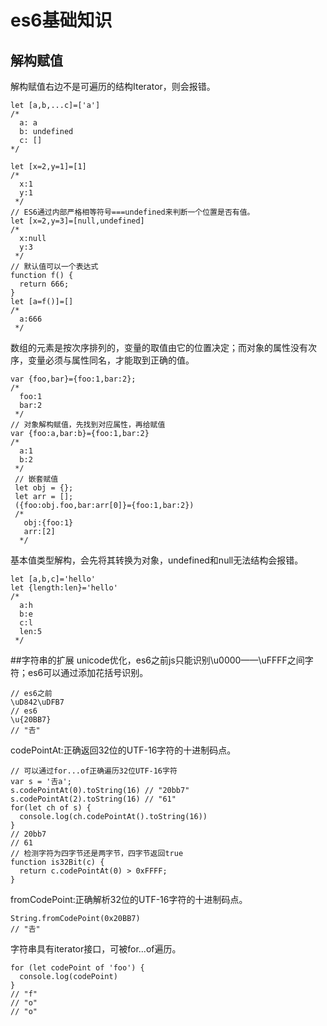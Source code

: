 # es6基础知识  
## 解构赋值 
解构赋值右边不是可遍历的结构Iterator，则会报错。  
```
let [a,b,...c]=['a']
/*
  a: a 
  b: undefined
  c: []
*/

let [x=2,y=1]=[1]
/*
  x:1
  y:1
 */
// ES6通过内部严格相等符号===undefined来判断一个位置是否有值。
let [x=2,y=3]=[null,undefined]
/*
  x:null
  y:3
 */
// 默认值可以一个表达式
function f() {
  return 666;
}
let [a=f()]=[]
/*
  a:666
 */
```
数组的元素是按次序排列的，变量的取值由它的位置决定；而对象的属性没有次序，变量必须与属性同名，才能取到正确的值。  
```
var {foo,bar}={foo:1,bar:2};
/*
  foo:1
  bar:2 
 */
// 对象解构赋值，先找到对应属性，再给赋值
var {foo:a,bar:b}={foo:1,bar:2}
/*
  a:1
  b:2 
 */
 // 嵌套赋值
 let obj = {};
 let arr = [];
 ({foo:obj.foo,bar:arr[0]}={foo:1,bar:2})
 /*
   obj:{foo:1}
   arr:[2] 
  */
```
基本值类型解构，会先将其转换为对象，undefined和null无法结构会报错。
```
let [a,b,c]='hello'
let {length:len}='hello'
/*
  a:h
  b:e
  c:l 
  len:5
 */
```
##字符串的扩展
unicode优化，es6之前js只能识别\u0000——\uFFFF之间字符；es6可以通过添加花括号识别。
```
// es6之前
\uD842\uDFB7
// es6
\u{20BB7}
// "𠮷"
```
codePointAt:正确返回32位的UTF-16字符的十进制码点。
```
// 可以通过for...of正确遍历32位UTF-16字符
var s = '𠮷a';
s.codePointAt(0).toString(16) // "20bb7"
s.codePointAt(2).toString(16) // "61"
for(let ch of s) {
  console.log(ch.codePointAt().toString(16))
}
// 20bb7
// 61
// 检测字符为四字节还是两字节，四字节返回true
function is32Bit(c) {
  return c.codePointAt(0) > 0xFFFF;
}
```
fromCodePoint:正确解析32位的UTF-16字符的十进制码点。
```
String.fromCodePoint(0x20BB7)
// "𠮷"
```
字符串具有iterator接口，可被for...of遍历。
```
for (let codePoint of 'foo') {
  console.log(codePoint)
}
// "f"
// "o"
// "o"
```




